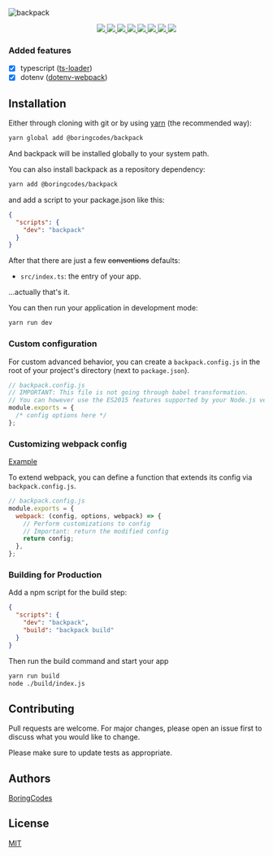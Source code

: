![backpack](https://cloud.githubusercontent.com/assets/4060187/21872211/318795e8-d835-11e6-8376-bea370605361.png)

<div align="center">
  <a href="https://github.com/boringcodes/backpack/commits" aria-label="Commitizen Friendly">
    <img src="https://img.shields.io/badge/commitizen-friendly-brightgreen.svg?style=flat-square">
  </a>
    <a href="https://github.com/boringcodes/backpack" aria-label="Prettier Code Style">
      <img src="https://img.shields.io/badge/code_style-prettier-brightgreen?style=flat-square">
    </a>
  <a href="https://github.com/boringcodes/backpack/actions" aria-label="Lint Status">
    <img src="https://img.shields.io/github/workflow/status/boringcodes/backpack/lint-source?style=flat-square&label=lint">
  </a>
  <a href="https://david-dm.org/boringcodes/backpack" aria-label="Dependencies Status">
    <img src="https://img.shields.io/david/boringcodes/backpack?style=flat-square">
  </a>
  <a href="https://www.npmjs.com/package/@boringcodes/backpack" aria-label="NPM Version">
    <img src="https://img.shields.io/npm/v/@boringcodes/backpack?color=brightgreen&style=flat-square">
  </a>
  <a href="https://www.npmjs.com/package/@boringcodes/backpack" aria-label="NPM Downloads">
    <img src="https://img.shields.io/npm/dm/@boringcodes/backpack?style=flat-square">
  </a>
  <a href="https://github.com/boringcodes/backpack/blob/master/LICENSE" aria-label="MIT License">
    <img src="https://img.shields.io/github/license/boringcodes/backpack?color=brightgreen&style=flat-square">
  </a>
  <a href="https://github.com/boringcodes" aria-label="BoringCodes Verified">
    <img src="https://img.shields.io/badge/boringcodes-verified-brightgreen?style=flat-square">
  </a>
</div>

### Added features

- [x] typescript ([ts-loader](https://github.com/TypeStrong/ts-loader))
- [x] dotenv ([dotenv-webpack](https://github.com/mrsteele/dotenv-webpack))

## Installation

Either through cloning with git or by using [yarn](https://yarnpkg.com/) (the recommended way):

```bash
yarn global add @boringcodes/backpack
```

And backpack will be installed globally to your system path.

You can also install backpack as a repository dependency:

```bash
yarn add @boringcodes/backpack
```

and add a script to your package.json like this:

```json
{
  "scripts": {
    "dev": "backpack"
  }
}
```

After that there are just a few ~~conventions~~ defaults:

- `src/index.ts`: the entry of your app.

...actually that's it.

You can then run your application in development mode:

```bash
yarn run dev
```

### Custom configuration

For custom advanced behavior, you can create a `backpack.config.js` in the root of your project's directory (next to `package.json`).

```js
// backpack.config.js
// IMPORTANT: This file is not going through babel transformation.
// You can however use the ES2015 features supported by your Node.js version.
module.exports = {
  /* config options here */
};
```

### Customizing webpack config

[Example](https://github.com/palmerhq/backpack/tree/master/examples/with-custom-webpack-config)

To extend webpack, you can define a function that extends its config via `backpack.config.js`.

```js
// backpack.config.js
module.exports = {
  webpack: (config, options, webpack) => {
    // Perform customizations to config
    // Important: return the modified config
    return config;
  },
};
```

### Building for Production

Add a npm script for the build step:

```json
{
  "scripts": {
    "dev": "backpack",
    "build": "backpack build"
  }
}
```

Then run the build command and start your app

```bash
yarn run build
node ./build/index.js
```

## Contributing

Pull requests are welcome. For major changes, please open an issue first to discuss what you would like to change.

Please make sure to update tests as appropriate.

## Authors

[BoringCodes](https://github.com/boringcodes)

## License

[MIT](https://github.com/boringcodes/backpack/blob/master/LICENSE)
